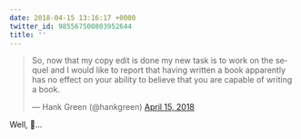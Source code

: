 ```yaml
---
date: 2018-04-15 13:16:17 +0000
twitter_id: 985567500803952644
title: ''
---
```


<blockquote class="twitter-tweet"><p lang="en" dir="ltr">So, now that my copy edit is done my new task is to work on the sequel and I would like to report that having written a book apparently has no effect on your ability to believe that you are capable of writing a book.</p>&mdash; Hank Green (@hankgreen) <a href="https://twitter.com/hankgreen/status/985564026007502848?ref_src=twsrc%5Etfw">April 15, 2018</a></blockquote>
<script async src="https://platform.twitter.com/widgets.js" charset="utf-8"></script>

Well, 💩…
